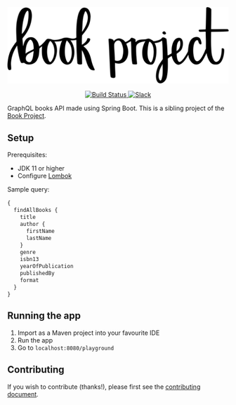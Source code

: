 <p align="center">
	<img src="https://raw.githubusercontent.com/Project-Books/book-project/master/media/banner/book_project_newlogo_2x.png" alt="Logo"/>
</p>

<p align="center">
  <a href="https://travis-ci.com/github/Project-Books/book-project">
     <img src="https://travis-ci.com/Project-Books/books-api.svg?branch=main" alt="Build Status"/>
  </a>
  <a href="https://join.slack.com/t/teambookproject/shared_invite/zt-i7lept44-rgJ9yB0A2vedJTLyyfkjKQ">
    <img src="https://img.shields.io/badge/chat%20on-slack-%233f0e40" alt="Slack" />
  </a>
</p>

GraphQL books API made using Spring Boot. This is a sibling project of the [Book Project](https://github.com/Project-Books/book-project).

## Setup

Prerequisites: 
- JDK 11 or higher
- Configure [Lombok](https://github.com/Project-Books/book-project/wiki/Troubleshooting#cannot-find-log-statements-or-the-entities-do-not-have-constructors-lombok-errors)

Sample query:
```
{
  findAllBooks {
    title
    author {
      firstName
      lastName
    }
    genre
    isbn13
    yearOfPublication
    publishedBy
    format
  }
}
```

## Running the app

1. Import as a Maven project into your favourite IDE
2. Run the app
3. Go to `localhost:8080/playground`

## Contributing

If you wish to contribute (thanks!), please first see the [contributing document](https://github.com/Project-Books/books-api/blob/main/CONTRIBUTING.md).
